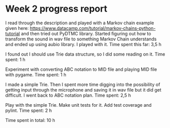 # Week 2 progress report

I read through the description and played with a Markov chain example given here: https://www.datacamp.com/tutorial/markov-chains-python-tutorial and then tried out PyDTMC library. Started figuring out how to transform the sound in wav file to something Markov Chain understands and ended up using aubio library. I played with it.
Time spent this far: 3,5 h

I found out I should use Trie data structure, so I did some reading on it.
Time spent: 1 h

Experiment with converting ABC notation to MID file and playing MID file with pygame.
Time spent: 1 h

I made a simple Trie. Then I spent more time digging into the possibility of getting input through the microphone and saving it in wav file but it did get difficult. I went back to ABC notation plan.
Time spent: 2,5 h

Play with the simple Trie. Make unit tests for it. Add test coverage and pylint.
Time spent: 2 h

Time spent in total: 10 h